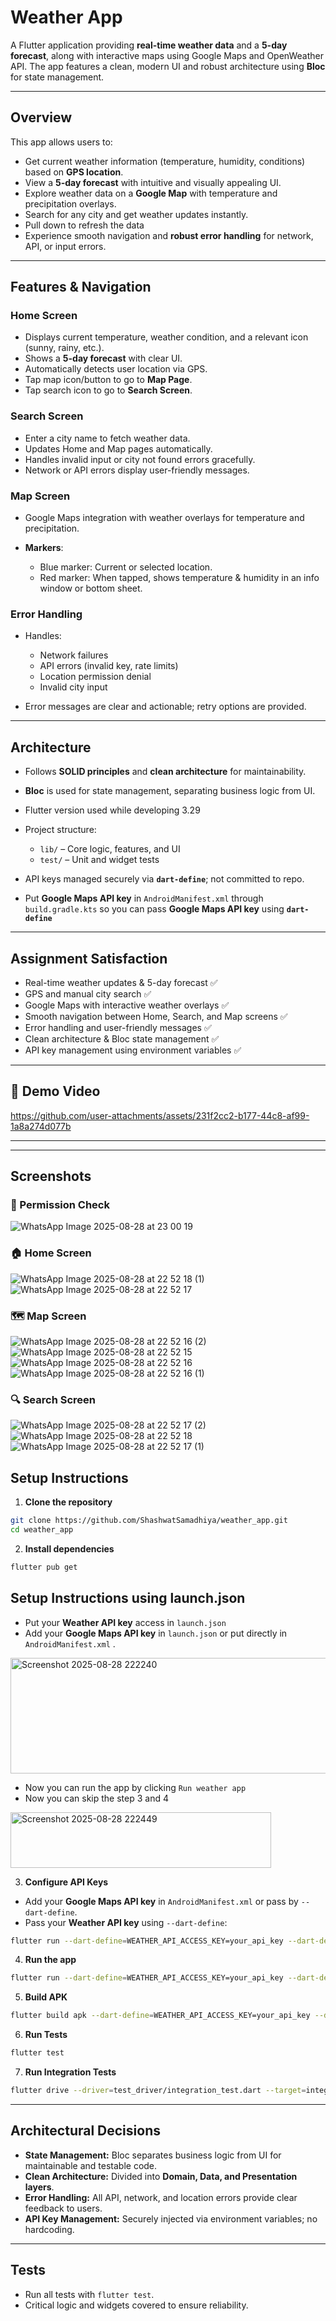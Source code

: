 # Weather App

A Flutter application providing **real-time weather data** and a **5-day forecast**, along with interactive maps using Google Maps and OpenWeather API. The app features a clean, modern UI and robust architecture using **Bloc** for state management.

---

## Overview

This app allows users to:

* Get current weather information (temperature, humidity, conditions) based on **GPS location**.
* View a **5-day forecast** with intuitive and visually appealing UI.
* Explore weather data on a **Google Map** with temperature and precipitation overlays.
* Search for any city and get weather updates instantly.
* Pull down to refresh the data
* Experience smooth navigation and **robust error handling** for network, API, or input errors.

---

## Features & Navigation

### **Home Screen**

* Displays current temperature, weather condition, and a relevant icon (sunny, rainy, etc.).
* Shows a **5-day forecast** with clear UI.
* Automatically detects user location via GPS.
* Tap map icon/button to go to **Map Page**.
* Tap search icon to go to **Search Screen**.

### **Search Screen**

* Enter a city name to fetch weather data.
* Updates Home and Map pages automatically.
* Handles invalid input or city not found errors gracefully.
* Network or API errors display user-friendly messages.

### **Map Screen**

* Google Maps integration with weather overlays for temperature and precipitation.
* **Markers**:

  * Blue marker: Current or selected location.
  * Red marker: When tapped, shows temperature & humidity in an info window or bottom sheet.

### **Error Handling**

* Handles:

  * Network failures
  * API errors (invalid key, rate limits)
  * Location permission denial
  * Invalid city input
* Error messages are clear and actionable; retry options are provided.

---

## Architecture

* Follows **SOLID principles** and **clean architecture** for maintainability.
* **Bloc** is used for state management, separating business logic from UI.
* Flutter version used while developing 3.29
* Project structure:

  * `lib/` – Core logic, features, and UI
  * `test/` – Unit and widget tests
* API keys managed securely via **`dart-define`**; not committed to repo.
* Put **Google Maps API key** in `AndroidManifest.xml` through `build.gradle.kts` so you can pass **Google Maps API key** using **`dart-define`**

---

## Assignment Satisfaction

* Real-time weather updates & 5-day forecast ✅
* GPS and manual city search ✅
* Google Maps with interactive weather overlays ✅
* Smooth navigation between Home, Search, and Map screens ✅
* Error handling and user-friendly messages ✅
* Clean architecture & Bloc state management ✅
* API key management using environment variables ✅

---

## 🎥 Demo Video

https://github.com/user-attachments/assets/231f2cc2-b177-44c8-af99-1a8a274d077b

---

---

## Screenshots

### 🔐 Permission Check

![WhatsApp Image 2025-08-28 at 23 00 19](https://github.com/user-attachments/assets/203cd587-4222-4918-ad18-e305028768f1)


### 🏠 Home Screen

![WhatsApp Image 2025-08-28 at 22 52 18 (1)](https://github.com/user-attachments/assets/b29a80ba-d40e-4a51-8b8a-a28bf4ce82ed)
![WhatsApp Image 2025-08-28 at 22 52 17](https://github.com/user-attachments/assets/bc23dca4-06a3-49a8-a9bc-6645026b4a63)


### 🗺️ Map Screen

![WhatsApp Image 2025-08-28 at 22 52 16 (2)](https://github.com/user-attachments/assets/3000fd75-8ada-4e4a-824c-139a93d24a55)
![WhatsApp Image 2025-08-28 at 22 52 15](https://github.com/user-attachments/assets/a6a024eb-f324-4e8a-bb0b-dd233d1016ff)
![WhatsApp Image 2025-08-28 at 22 52 16](https://github.com/user-attachments/assets/0232bcb3-414b-4c75-b30a-11b326c1acf9)
![WhatsApp Image 2025-08-28 at 22 52 16 (1)](https://github.com/user-attachments/assets/de9c0bf5-17ca-4930-bb9f-5dab8335e6bb)


### 🔍 Search Screen


![WhatsApp Image 2025-08-28 at 22 52 17 (2)](https://github.com/user-attachments/assets/dea27bf8-d69e-4e8b-a168-a2121af59517)
![WhatsApp Image 2025-08-28 at 22 52 18](https://github.com/user-attachments/assets/907f1f34-50ea-4dfc-9a8f-2c4c1cc7e91a)
![WhatsApp Image 2025-08-28 at 22 52 17 (1)](https://github.com/user-attachments/assets/743bf5d9-03c4-49d1-b165-269d1999eecf)




## Setup Instructions

1. **Clone the repository**

```bash
git clone https://github.com/ShashwatSamadhiya/weather_app.git
cd weather_app
```

2. **Install dependencies**

```bash
flutter pub get
```
## Setup Instructions using launch.json

* Put your **Weather API key** access in `launch.json`
* Add your **Google Maps API key** in `launch.json` or put directly in `AndroidManifest.xml` .

 <img width="674" height="185" alt="Screenshot 2025-08-28 222240" src="https://github.com/user-attachments/assets/47b5571f-76a4-41f8-bd60-ab728860476f" />
  
* Now you can run the app by clicking `Run weather app`
* Now you can skip the step 3 and 4

<img width="417" height="89" alt="Screenshot 2025-08-28 222449" src="https://github.com/user-attachments/assets/0f163201-e58a-4fdb-9afa-0708dafd34e3" />

3. **Configure API Keys**

* Add your **Google Maps API key** in `AndroidManifest.xml` or pass by `--dart-define`.
* Pass your **Weather API key** using `--dart-define`:


```bash
flutter run --dart-define=WEATHER_API_ACCESS_KEY=your_api_key --dart-define=GOOGLE_MAPS_KEY=your_google_map_key
```

4. **Run the app**

```bash
flutter run --dart-define=WEATHER_API_ACCESS_KEY=your_api_key --dart-define=GOOGLE_MAPS_KEY=your_google_map_key
```

5. **Build APK**

```bash
flutter build apk --dart-define=WEATHER_API_ACCESS_KEY=your_api_key --dart-define=GOOGLE_MAPS_KEY=your_google_map_key
```

6. **Run Tests**

```bash
flutter test
```

7. **Run Integration Tests**

```bash
flutter drive --driver=test_driver/integration_test.dart --target=integration_test/app_test.dart --dart-define=WEATHER_API_ACCESS_KEY=<WEATHER_API_ACCESS_KEY> --dart-define=GOOGLE_MAPS_KEY=<GOOGLE_MAPS_KEY>
```

---

## Architectural Decisions

* **State Management:** Bloc separates business logic from UI for maintainable and testable code.
* **Clean Architecture:** Divided into **Domain, Data, and Presentation layers**.
* **Error Handling:** All API, network, and location errors provide clear feedback to users.
* **API Key Management:** Securely injected via environment variables; no hardcoding.

---

## Tests

* Run all tests with `flutter test`.
* Critical logic and widgets covered to ensure reliability.
